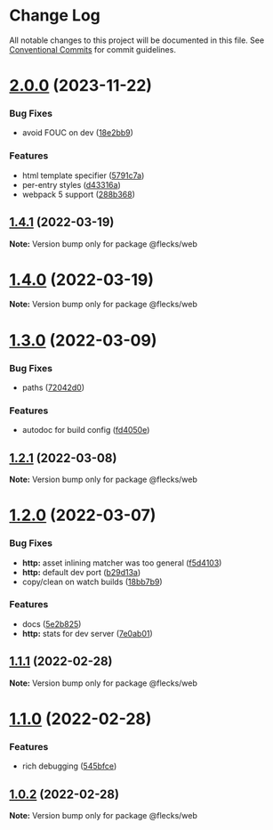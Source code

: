 # Change Log

All notable changes to this project will be documented in this file.
See [Conventional Commits](https://conventionalcommits.org) for commit guidelines.

# [2.0.0](https://github.com/cha0s/flecks/compare/v1.4.1...v2.0.0) (2023-11-22)


### Bug Fixes

* avoid FOUC on dev ([18e2bb9](https://github.com/cha0s/flecks/commit/18e2bb9446b2ead51800f2dd2d094cbe8c6282f8))


### Features

* html template specifier ([5791c7a](https://github.com/cha0s/flecks/commit/5791c7a89433f16c1efea045a00ab488975c6dab))
* per-entry styles ([d43316a](https://github.com/cha0s/flecks/commit/d43316a43635ea19338a6a1ce917f9b2d308c977))
* webpack 5 support ([288b368](https://github.com/cha0s/flecks/commit/288b368b9ff96be5ccb58bd811838a4a4bb6c48c))





## [1.4.1](https://github.com/cha0s/flecks/compare/v1.4.0...v1.4.1) (2022-03-19)

**Note:** Version bump only for package @flecks/web





# [1.4.0](https://github.com/cha0s/flecks/compare/v1.3.0...v1.4.0) (2022-03-19)

**Note:** Version bump only for package @flecks/web





# [1.3.0](https://github.com/cha0s/flecks/compare/v1.2.1...v1.3.0) (2022-03-09)


### Bug Fixes

* paths ([72042d0](https://github.com/cha0s/flecks/commit/72042d0ee6b101abf67990449bbe78f513b33bfc))


### Features

* autodoc for build config ([fd4050e](https://github.com/cha0s/flecks/commit/fd4050e0e91a8c285bbe085d4b1acb04cdd4eac8))





## [1.2.1](https://github.com/cha0s/flecks/compare/v1.2.0...v1.2.1) (2022-03-08)

**Note:** Version bump only for package @flecks/web





# [1.2.0](https://github.com/cha0s/flecks/compare/v1.1.1...v1.2.0) (2022-03-07)


### Bug Fixes

* **http:** asset inlining matcher was too general ([f5d4103](https://github.com/cha0s/flecks/commit/f5d41034cf7206bbf7381bfceae9aca069fe546b))
* **http:** default dev port ([b29d13a](https://github.com/cha0s/flecks/commit/b29d13abb62806cd9b7a9653630e313d6e8a0932))
* copy/clean on watch builds ([18bb7b9](https://github.com/cha0s/flecks/commit/18bb7b961ba3bdae60a33fdb7eb94bb7107db687))


### Features

* docs ([5e2b825](https://github.com/cha0s/flecks/commit/5e2b8256205efc0280c8308cea3e64fa06fe16a9))
* **http:** stats for dev server ([7e0ab01](https://github.com/cha0s/flecks/commit/7e0ab01b521cc6d7619e44d013cbb7037b14af17))





## [1.1.1](https://github.com/cha0s/flecks/compare/v1.1.0...v1.1.1) (2022-02-28)

**Note:** Version bump only for package @flecks/web





# [1.1.0](https://github.com/cha0s/flecks/compare/v1.0.2...v1.1.0) (2022-02-28)


### Features

* rich debugging ([545bfce](https://github.com/cha0s/flecks/commits/545bfce1ab602044041b370b413df62ae0cb9363))





## [1.0.2](https://github.com/cha0s/flecks/compare/v1.0.1...v1.0.2) (2022-02-28)

**Note:** Version bump only for package @flecks/web
